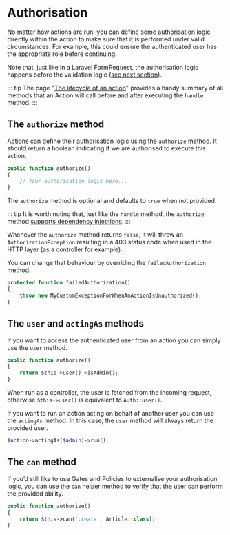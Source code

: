 # Authorisation

No matter how actions are run, you can define some authorisation logic directly within the action to make sure that it is performed under valid circumstances. For example, this could ensure the authenticated user has the appropriate role before continuing.

Note that, just like in a Laravel FormRequest, the authorisation logic happens before the validation logic ([see next section](/validation)).

::: tip
The page "[The lifecycle of an action](/action-lifecycle)" provides a handy summary of all methods that an Action will call before and after executing the `handle` method.
:::

## The `authorize` method

Actions can define their authorisation logic using the `authorize` method. It should return a boolean indicating if we are authorised to execute this action.

```php
public function authorize()
{
    // Your authorisation logic here...
}
```

The `authorize` method is optional and defaults to `true` when not provided.

::: tip
It is worth noting that, just like the `handle` method, the `authorize` method [supports dependency injections](/dependency-injections).
:::

Whenever the `authorize` method returns `false`, it will throw an `AuthorizationException` resulting in a 403 status code when used in the HTTP layer (as a controller for example).

You can change that behaviour by overriding the `failedAuthorization` method.

```php
protected function failedAuthorization()
{
    throw new MyCustomExceptionForWhenAnActionIsUnauthorized();
}
```

## The `user` and `actingAs` methods

If you want to access the authenticated user from an action you can simply use the `user` method.

```php
public function authorize()
{
    return $this->user()->isAdmin();
}
```

When run as a controller, the user is fetched from the incoming request, otherwise `$this->user()` is equivalent to `Auth::user()`.

If you want to run an action acting on behalf of another user you can use the `actingAs` method. In this case, the `user` method will always return the provided user.

```php
$action->actingAs($admin)->run();
```

## The `can` method

If you’d still like to use Gates and Policies to externalise your authorisation logic, you can use the `can` helper method to verify that the user can perform the provided ability.

```php
public function authorize()
{
    return $this->can('create', Article::class);
}
```
